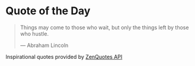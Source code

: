 # Quote of the Day

<!-- QUOTE_START -->
> Things may come to those who wait, but only the things left by those who hustle.
>
> — Abraham Lincoln

Inspirational quotes provided by <a href="https://zenquotes.io/" target="_blank">ZenQuotes API</a>
<!-- QUOTE_END -->